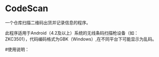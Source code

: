 # CodeScan
一个仓库扫描二维码出货并记录信息的程序。

此程序适用于Android（4.2及以上）系统的无线条码扫描枪设备（如：ZKC3501），代码编码格式为GBK（Windows）,在不同平台下可能显示为乱码。

#使用说明：


